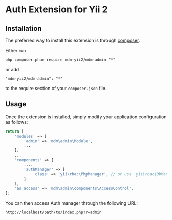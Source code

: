Auth Extension for Yii 2
========================


Installation
------------

The preferred way to install this extension is through [composer](http://getcomposer.org/download/).

Either run

```
php composer.phar require mdm-yii2/mdm-admin "*"
```

or add

```
"mdm-yii2/mdm-admin": "*"
```

to the require section of your `composer.json` file.


Usage
-----

Once the extension is installed, simply modify your application configuration as follows:

```php
return [
	'modules' => [
		'admin' => 'mdm\admin\Module',
		...
	],
	...
	'components' => [
		....
		'authManager' => [
			'class' => 'yii\rbac\PhpManager', // or use 'yii\rbac\DbManager'
		]
	],
	'as access' => 'mdm\admin\components\AccessControl',
];
```

You can then access Auth manager through the following URL:

```
http://localhost/path/to/index.php?r=admin
```
